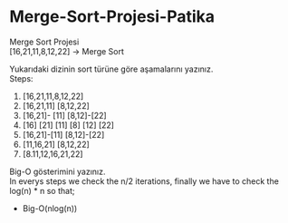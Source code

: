 # Merge-Sort-Projesi-Patika
Merge Sort Projesi<br />
[16,21,11,8,12,22] -> Merge Sort<br />

Yukarıdaki dizinin sort türüne göre aşamalarını yazınız.<br />
Steps:
1. [16,21,11,8,12,22]
2. [16,21,11]  [8,12,22]
3. [16,21]- [11] [8,12]-[22]
4. [16] [21] [11] [8] [12] [22]
5. [16,21]-[11]  [8,12]-[22]
6. [11,16,21] [8,12,22]
7. [8.11,12,16,21,22]

Big-O gösterimini yazınız. <br />
In everys steps we check the n/2 iterations, finally we have to check the log(n) * n so that;
- Big-O(nlog(n))
